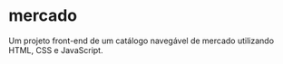 # mercado

Um projeto front-end de um catálogo navegável de mercado utilizando HTML, CSS e JavaScript.
